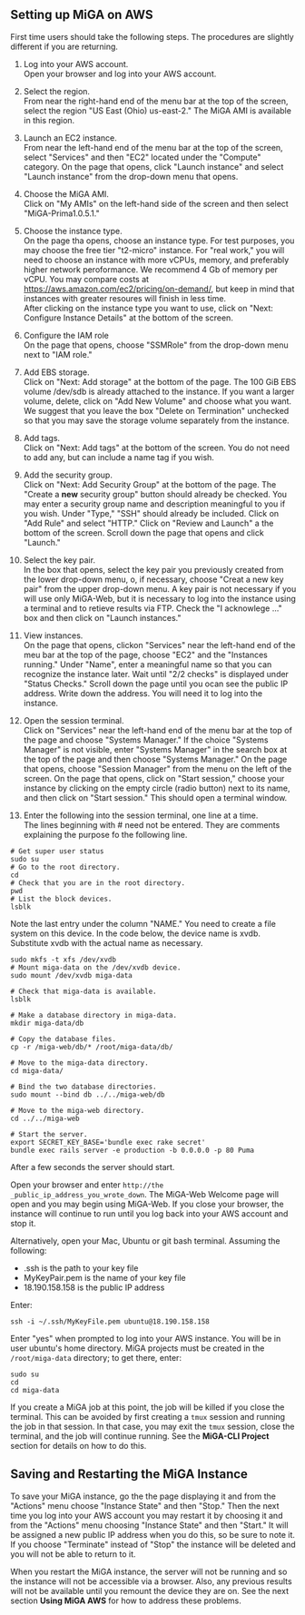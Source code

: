 ## Setting up MiGA on AWS

First time users should take the following steps. The procedures are slightly different if you are returning.

1. Log into your AWS account.  
Open your browser and log into your AWS account.  
1. Select the region.  
From near the right-hand end of the menu bar at the top of the screen, select the region "US East (Ohio) us-east-2." The MiGA AMI is available in this region.  
1. Launch an EC2 instance.  
From near the left-hand end of the menu bar at the top of the screen, select "Services" and then "EC2" located under the "Compute" category. On the page that opens, click "Launch instance" and select "Launch instance" from the drop-down menu that opens.   

1. Choose the MiGA AMI.  
Click on "My AMIs" on the left-hand side of the screen and then select "MiGA-Prima1.0.5.1."  

1. Choose the instance type.  
On the page tha opens, choose an instance type. For test purposes, you may choose the free tier "t2-micro" instance. For "real work," you will need to choose an instance with more vCPUs, memory, and preferably higher network peroformance. We recommend 4 Gb of memory per vCPU. You may compare costs at https://aws.amazon.com/ec2/pricing/on-demand/, but keep in mind that instances with greater resoures will finish in less time.  
After clicking on the instance type you want to use, click on "Next: Configure Instance Details" at the bottom of the screen.  

1. Configure the IAM role  
On the page that opens, choose "SSMRole" from the drop-down menu next to "IAM role."  

1. Add EBS storage.   
Click on "Next: Add storage" at the bottom of the page. The 100 GiB EBS volume /dev/sdb is already attached to the instance. If you want a larger volume, delete, click on "Add New Volume" and choose what you want. We suggest that you leave the box "Delete on Termination" unchecked so that you may save the storage volume separately from the instance.  

1. Add tags.  
Click on "Next: Add tags" at the bottom of the screen. You do not need to add any, but can include a name tag if you wish.  

1. Add the security group.  
Click on "Next: Add Security Group" at the bottom of the page. The "Create a **new** security group" button should already be checked. You may enter a security group name and description meaningful to you if you wish. Under "Type," "SSH" should already be included. Click on "Add Rule" and select "HTTP." Click on "Review and Launch" a the bottom of the screen. Scroll down the page that opens and click "Launch."   

1. Select the key pair.  
In the box that opens, select the key pair you previously created from the lower drop-down menu, o, if necessary, choose "Creat a new key pair" from the upper drop-down menu. A key pair is not necessary if you will use only MiGA-Web, but it is necessary to log into the instance using a terminal and to retieve results via FTP. Check the "I acknowlege ..." box and then click on "Launch instances."  

1. View instances.  
On the page that opens, clickon "Services" near the left-hand end of the meu bar at the top of the page, choose "EC2" and the "Instances running." Under "Name", enter a meaningful name so that you can recognize the instance later. Wait until "2/2 checks" is displayed under "Status Checks." Scroll down the page until you ocan see the public IP address. Write down the address. You will need it to log into the instance.

1. Open the session terminal.   
Click on "Services" near the left-hand end of the menu bar at the top of the page and choose "Systems Manager." If the choice "Systems Manager" is not visible, enter "Systems Manager" in the search box at the top of the page and then choose "Systems Manager." On the page that opens, choose "Session Manager" from the menu on the left of the screen. On the page that opens, click on "Start session,"  choose your instance by clicking on the empty circle (radio button) next to its name, and then click  on "Start session." This should open a terminal window.  

1. Enter the following into the session terminal, one line at a time.  
The lines beginning with # need not be entered. They are comments explaining the purpose fo the following line.


```
# Get super user status
sudo su 
# Go to the root directory.
cd
# Check that you are in the root directory.
pwd
# List the block devices.
lsblk
```
Note the last entry under the column "NAME." You need to create a file system on this device. In the code below, the device name is xvdb. Substitute xvdb with the actual name as necessary.  

```
sudo mkfs -t xfs /dev/xvdb
# Mount miga-data on the /dev/xvdb device.
sudo mount /dev/xvdb miga-data

# Check that miga-data is available.
lsblk

# Make a database directory in miga-data.  
mkdir miga-data/db

# Copy the database files.
cp -r /miga-web/db/* /root/miga-data/db/

# Move to the miga-data directory.
cd miga-data/

# Bind the two database directories.
sudo mount --bind db ../../miga-web/db 

# Move to the miga-web directory.
cd ../../miga-web

# Start the server.
export SECRET_KEY_BASE='bundle exec rake secret'  
bundle exec rails server -e production -b 0.0.0.0 -p 80 Puma
```
After a few seconds the server should start. 

Open your browser and enter ```http://the _public_ip_address_you_wrote_down```. The MiGA-Web Welcome page will open and you may begin using MiGA-Web. If you close your browser, the instance will continue to run until you log back into your AWS account and stop it.   

Alternatively, open your Mac, Ubuntu or git bash terminal. Assuming the following:  
- .ssh is the path to your key file
- MyKeyPair.pem is the name of your key file
- 18.190.158.158 is the public IP address
 
Enter:

```
ssh -i ~/.ssh/MyKeyFile.pem ubuntu@18.190.158.158
```

Enter "yes" when prompted to log into your AWS instance. You will be in user ubuntu's home directory. MiGA projects must be created in the ```/root/miga-data``` directory; to get there, enter:

```
sudo su
cd
cd miga-data
```
If you create a MiGA job at this point, the job will be killed if you close the terminal. This can be avoided by first creating a ```tmux``` session and running the job in that session. In that case, you may exit the ```tmux``` session, close the terminal, and the job will continue running. See the **MiGA-CLI Project** section for details on how to do this.  

## Saving and Restarting the MiGA Instance

To save your MiGA instance, go the the page displaying it and from the "Actions" menu choose "Instance State" and then "Stop." Then the next time you log into your AWS account you may restart it by choosing it and from the "Actions" menu choosing "Instance State" and then "Start." It will be assigned a new public IP address when you do this, so be sure to note it. If you choose "Terminate" instead of "Stop" the instance will be deleted and you will not be able to return to it.  

When you restart the MiGA instance, the server will not be running and so the instance will not be accessible via a browser. Also, any previous results will not be available until you remount the device they are on. See the next section **Using MiGA AWS** for how to address these problems.  
